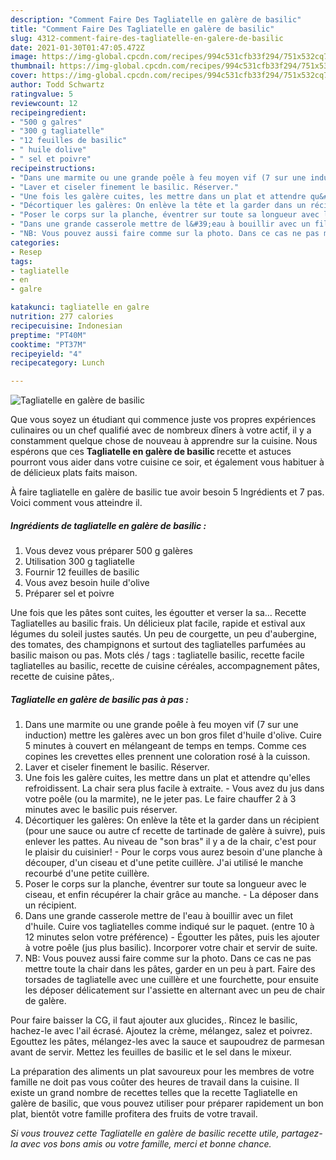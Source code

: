 ```yaml
---
description: "Comment Faire Des Tagliatelle en galère de basilic"
title: "Comment Faire Des Tagliatelle en galère de basilic"
slug: 4312-comment-faire-des-tagliatelle-en-galere-de-basilic
date: 2021-01-30T01:47:05.472Z
image: https://img-global.cpcdn.com/recipes/994c531cfb33f294/751x532cq70/tagliatelle-en-galere-de-basilic-photo-principale-de-la-recette.jpg
thumbnail: https://img-global.cpcdn.com/recipes/994c531cfb33f294/751x532cq70/tagliatelle-en-galere-de-basilic-photo-principale-de-la-recette.jpg
cover: https://img-global.cpcdn.com/recipes/994c531cfb33f294/751x532cq70/tagliatelle-en-galere-de-basilic-photo-principale-de-la-recette.jpg
author: Todd Schwartz
ratingvalue: 5
reviewcount: 12
recipeingredient:
- "500 g galres"
- "300 g tagliatelle"
- "12 feuilles de basilic"
- " huile dolive"
- " sel et poivre"
recipeinstructions:
- "Dans une marmite ou une grande poêle à feu moyen vif (7 sur une induction) mettre les galères avec un bon gros filet d&#39;huile d&#39;olive. Cuire 5 minutes à couvert en mélangeant de temps en temps. Comme ces copines les crevettes elles prennent une coloration rosé à la cuisson."
- "Laver et ciseler finement le basilic. Réserver."
- "Une fois les galère cuites, les mettre dans un plat et attendre qu&#39;elles refroidissent. La chair sera plus facile à extraite. Vous avez du jus dans votre poêle (ou la marmite), ne le jeter pas. Le faire chauffer 2 à 3 minutes avec le basilic puis réserver."
- "Décortiquer les galères: On enlève la tête et la garder dans un récipient (pour une sauce ou autre cf recette de tartinade de galère à suivre), puis enlever les pattes. Au niveau de &#34;son bras&#34; il y a de la chair, c&#39;est pour le plaisir du cuisinier!  Pour le corps vous aurez besoin d&#39;une planche à découper, d&#39;un ciseau et d&#39;une petite cuillère. J&#39;ai utilisé le manche recourbé d&#39;une petite cuillère."
- "Poser le corps sur la planche, éventrer sur toute sa longueur avec le ciseau, et enfin récupérer la chair grâce au manche.  La déposer dans un récipient."
- "Dans une grande casserole mettre de l&#39;eau à bouillir avec un filet d&#39;huile. Cuire vos tagliatelles comme indiqué sur le paquet. (entre 10 à 12 minutes selon votre préférence) Égoutter les pâtes, puis les ajouter à votre poêle (jus plus basilic). Incorporer votre chair et servir de suite."
- "NB: Vous pouvez aussi faire comme sur la photo. Dans ce cas ne pas mettre toute la chair dans les pâtes, garder en un peu à part. Faire des torsades de tagliatelle avec une cuillère et une fourchette, pour ensuite les déposer délicatement sur l&#39;assiette en alternant avec un peu de chair de galère."
categories:
- Resep
tags:
- tagliatelle
- en
- galre

katakunci: tagliatelle en galre 
nutrition: 277 calories
recipecuisine: Indonesian
preptime: "PT40M"
cooktime: "PT37M"
recipeyield: "4"
recipecategory: Lunch

---
```



![Tagliatelle en galère de basilic](https://img-global.cpcdn.com/recipes/994c531cfb33f294/751x532cq70/tagliatelle-en-galere-de-basilic-photo-principale-de-la-recette.jpg)

Que vous soyez un étudiant qui commence juste vos propres expériences culinaires ou un chef qualifié avec de nombreux dîners à votre actif, il y a constamment quelque chose de nouveau à apprendre sur la cuisine. Nous espérons que ces <strong> Tagliatelle en galère de basilic </strong> recette et astuces pourront vous aider dans votre cuisine ce soir, et également vous habituer à de délicieux plats faits maison.

<!--inarticleads1-->

À faire tagliatelle en galère de basilic tue avoir besoin 5 Ingrédients et 7 pas. Voici comment vous atteindre il.

##### Ingrédients de tagliatelle en galère de basilic :

1. Vous devez vous préparer 500 g galères
1. Utilisation 300 g tagliatelle
1. Fournir 12 feuilles de basilic
1. Vous avez besoin  huile d&#39;olive
1. Préparer  sel et poivre


Une fois que les pâtes sont cuites, les égoutter et verser la sa… Recette Tagliatelles au basilic frais. Un délicieux plat facile, rapide et estival aux légumes du soleil justes sautés. Un peu de courgette, un peu d&#39;aubergine, des tomates, des champignons et surtout des tagliatelles parfumées au basilic maison ou pas. Mots clés / tags : tagliatelle basilic, recette facile tagliatelles au basilic, recette de cuisine céréales, accompagnement pâtes, recette de cuisine pâtes,. 

<!--inarticleads2-->

##### Tagliatelle en galère de basilic pas à pas :

1. Dans une marmite ou une grande poêle à feu moyen vif (7 sur une induction) mettre les galères avec un bon gros filet d&#39;huile d&#39;olive. Cuire 5 minutes à couvert en mélangeant de temps en temps. Comme ces copines les crevettes elles prennent une coloration rosé à la cuisson.
1. Laver et ciseler finement le basilic. Réserver.
1. Une fois les galère cuites, les mettre dans un plat et attendre qu&#39;elles refroidissent. La chair sera plus facile à extraite. - Vous avez du jus dans votre poêle (ou la marmite), ne le jeter pas. Le faire chauffer 2 à 3 minutes avec le basilic puis réserver.
1. Décortiquer les galères: On enlève la tête et la garder dans un récipient (pour une sauce ou autre cf recette de tartinade de galère à suivre), puis enlever les pattes. Au niveau de &#34;son bras&#34; il y a de la chair, c&#39;est pour le plaisir du cuisinier!  - Pour le corps vous aurez besoin d&#39;une planche à découper, d&#39;un ciseau et d&#39;une petite cuillère. J&#39;ai utilisé le manche recourbé d&#39;une petite cuillère.
1. Poser le corps sur la planche, éventrer sur toute sa longueur avec le ciseau, et enfin récupérer la chair grâce au manche.  - La déposer dans un récipient.
1. Dans une grande casserole mettre de l&#39;eau à bouillir avec un filet d&#39;huile. Cuire vos tagliatelles comme indiqué sur le paquet. (entre 10 à 12 minutes selon votre préférence) - Égoutter les pâtes, puis les ajouter à votre poêle (jus plus basilic). Incorporer votre chair et servir de suite.
1. NB: Vous pouvez aussi faire comme sur la photo. Dans ce cas ne pas mettre toute la chair dans les pâtes, garder en un peu à part. Faire des torsades de tagliatelle avec une cuillère et une fourchette, pour ensuite les déposer délicatement sur l&#39;assiette en alternant avec un peu de chair de galère.


Pour faire baisser la CG, il faut ajouter aux glucides,. Rincez le basilic, hachez-le avec l&#39;ail écrasé. Ajoutez la crème, mélangez, salez et poivrez. Egouttez les pâtes, mélangez-les avec la sauce et saupoudrez de parmesan avant de servir. Mettez les feuilles de basilic et le sel dans le mixeur. 

<!--inarticleads1-->

<p>
La préparation des aliments un plat savoureux pour les membres de votre famille ne doit pas vous coûter des heures de travail dans la cuisine. Il existe un grand nombre de recettes telles que la recette Tagliatelle en galère de basilic, que vous pouvez utiliser pour préparer rapidement un bon plat, bientôt votre famille profitera des fruits de votre travail.
</p>

<p>
<i>Si vous trouvez cette Tagliatelle en galère de basilic recette utile, partagez-la avec vos bons amis ou votre famille, merci et bonne chance.</i>
</p>
